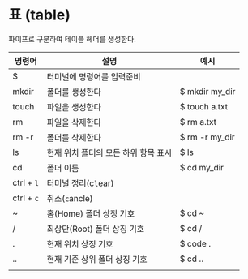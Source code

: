 # 표 (table)
파이프로 구분하여 테이블 헤더를 생성한다.

|명령어|설명|예시|
|---|---|---|
|$|터미널에 명령어를 입력준비||
|mkdir|폴더를 생성한다|$ mkdir my_dir|
|touch|파일을 생성한다|$ touch a.txt|
|rm|파일을 삭제한다|$ rm a.txt|
|rm -r|폴더를 삭제한다|$ rm -r my_dir|
|ls|현재 위치 폴더의 모든 하위 항목 표시|$ ls|
|cd|폴더 이름|$ cd my_dir|
|ctrl + `l`|터미널 정리(c`l`ear)||
|ctrl + `c`|취소(`c`ancle)||
|~|홈(Home) 폴더 상징 기호|$ cd ~|
|/|최상단(Root) 폴더 상징 기호|$ cd /|
|.|현재 위치 상징 기호|$ code .|
|..|현재 기준 상위 폴더 상징 기호|$ cd ..|
|||
